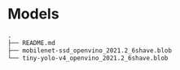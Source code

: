 # Models 

```txt 
.
├── README.md
├── mobilenet-ssd_openvino_2021.2_6shave.blob
└── tiny-yolo-v4_openvino_2021.2_6shave.blob
```